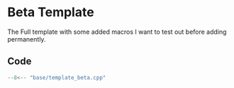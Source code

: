 # Beta Template

The Full template with some added macros I want to test out before adding permanently.

## Code

```cpp title="Beta template"
--8<-- "base/template_beta.cpp"
```
